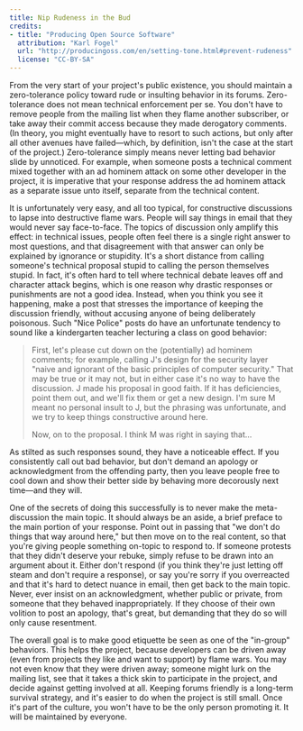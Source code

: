 ```yaml
---
title: Nip Rudeness in the Bud
credits:
- title: "Producing Open Source Software"
  attribution: "Karl Fogel"
  url: "http://producingoss.com/en/setting-tone.html#prevent-rudeness"
  license: "CC-BY-SA"
---
```


From the very start of your project's public existence, you
should maintain a zero-tolerance policy toward rude or insulting
behavior in its forums.  Zero-tolerance does not mean technical
enforcement per se.  You don't have to remove people from the mailing
list when they flame another subscriber, or take away their commit
access because they made derogatory comments.  (In theory, you might
eventually have to resort to such actions, but only after all other
avenues have failed—which, by definition, isn't the case at the
start of the project.)  Zero-tolerance simply means never letting bad
behavior slide by unnoticed.  For example, when someone posts a
technical comment mixed together with an ad
hominem attack on some other developer in the project,
it is imperative that your response address the ad
hominem attack as a separate issue unto itself,
separate from the technical content.

It is unfortunately very easy, and all too typical, for
constructive discussions to lapse into destructive flame wars.
People will say things in email that they would never say
face-to-face.  The topics of discussion only amplify this effect: in
technical issues, people often feel there is a single right answer to
most questions, and that disagreement with that answer can only be
explained by ignorance or stupidity.  It's a short distance from
calling someone's technical proposal stupid to calling the person
themselves stupid.  In fact, it's often hard to tell where technical
debate leaves off and character attack begins, which is one reason why
drastic responses or punishments are not a good idea.  Instead, when
you think you see it happening, make a post that stresses the
importance of keeping the discussion friendly, without accusing anyone
of being deliberately poisonous.  Such "Nice Police" posts do have an
unfortunate tendency to sound like a kindergarten teacher lecturing a
class on good behavior:

> First, let's please cut down on the (potentially) ad hominem comments; for example, calling J's design for the security layer "naive and ignorant of the basic principles of computer security." That may be true or it may not, but in either case it's no way to have the discussion. J made his proposal in good faith. If it has deficiencies, point them out, and we'll fix them or get a new design. I'm sure M meant no personal insult to J, but the phrasing was unfortunate, and we try to keep things constructive around here.
>
> Now, on to the proposal. I think M was right in saying that...

As stilted as such responses sound, they have a noticeable
effect.  If you consistently call out bad behavior, but don't demand
an apology or acknowledgment from the offending party, then you leave
people free to cool down and show their better side by behaving more
decorously next time—and they will.

One of the secrets of
doing this successfully is to never make the meta-discussion the main
topic.  It should always be an aside, a brief preface to the main
portion of your response.  Point out in passing that "we don't do
things that way around here," but then move on to the real content, so
that you're giving people something on-topic to respond to.  If
someone protests that they didn't deserve your rebuke, simply refuse
to be drawn into an argument about it.  Either don't respond (if you
think they're just letting off steam and don't require a response), or
say you're sorry if you overreacted and that it's hard to detect
nuance in email, then get back to the main topic.  Never, ever insist
on an acknowledgment, whether public or private, from someone that
they behaved inappropriately.  If they choose of their own volition to
post an apology, that's great, but demanding that they do so will only
cause resentment.

The overall goal is to make good etiquette be seen as one of the
"in-group" behaviors.  This helps the project, because developers can
be driven away (even from projects they like and want to support) by
flame wars.  You may not even know that they were driven away; someone
might lurk on the mailing list, see that it takes a thick skin to
participate in the project, and decide against getting involved at
all.  Keeping forums friendly is a long-term survival strategy, and
it's easier to do when the project is still small.  Once it's part of
the culture, you won't have to be the only person promoting it.  It
will be maintained by everyone.
